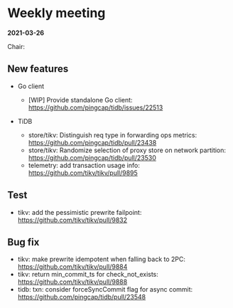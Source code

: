 # Weekly meeting

**2021-03-26**

Chair:

## New features

* Go client
  * [WIP] Provide standalone Go client: https://github.com/pingcap/tidb/issues/22513

* TiDB
  * store/tikv: Distinguish req type in forwarding ops metrics: https://github.com/pingcap/tidb/pull/23438
  * store/tikv: Randomize selection of proxy store on network partition: https://github.com/pingcap/tidb/pull/23530
  * telemetry: add transaction usage info: https://github.com/tikv/tikv/pull/9895

## Test

* tikv: add the pessimistic prewrite failpoint: https://github.com/tikv/tikv/pull/9832

## Bug fix

* tikv: make prewrite idempotent when falling back to 2PC: https://github.com/tikv/tikv/pull/9884
* tikv: return min_commit_ts for check_not_exists: https://github.com/tikv/tikv/pull/9888
* tidb: txn: consider forceSyncCommit flag for async commit: https://github.com/pingcap/tidb/pull/23548
